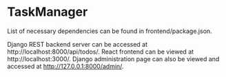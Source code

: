 # TaskManager

List of necessary dependencies can be found in frontend/package.json. 

Django REST backend server can be accessed at http://localhost:8000/api/todos/. React frontend can be viewed at http://localhost:3000/. Django administration page can also be viewed and accessed at http://127.0.0.1:8000/admin/.
